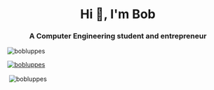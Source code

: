 <h1 align="center">Hi 👋, I'm Bob</h1>
<h3 align="center">A Computer Engineering student and entrepreneur</h3>

<p align="left"> <img src="https://komarev.com/ghpvc/?username=bobluppes&label=Profile%20views&color=0e75b6&style=flat" alt="bobluppes" /> </p>

<p align="left"> <a href="https://github.com/ryo-ma/github-profile-trophy"><img src="https://github-profile-trophy.vercel.app/?username=bobluppes" alt="bobluppes" /></a> </p>

<p>&nbsp;<img align="center" src="https://github-readme-stats.vercel.app/api?username=bobluppes&show_icons=true" alt="bobluppes" /></p>

